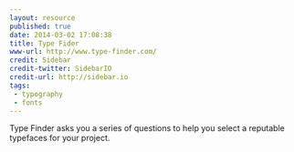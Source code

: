 ```yaml
---
layout: resource
published: true
date: 2014-03-02 17:08:38
title: Type Fider
www-url: http://www.type-finder.com/
credit: Sidebar
credit-twitter: SidebarIO
credit-url: http://sidebar.io
tags: 
 - typography
 - fonts
---
```


Type Finder asks you a series of questions to help you select a reputable typefaces for your project.
